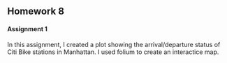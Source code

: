 ## Homework 8

#### Assignment 1
In this assignment, I created a plot showing the arrival/departure status of Citi Bike stations in Manhattan. I used folium to create an interactice map.

